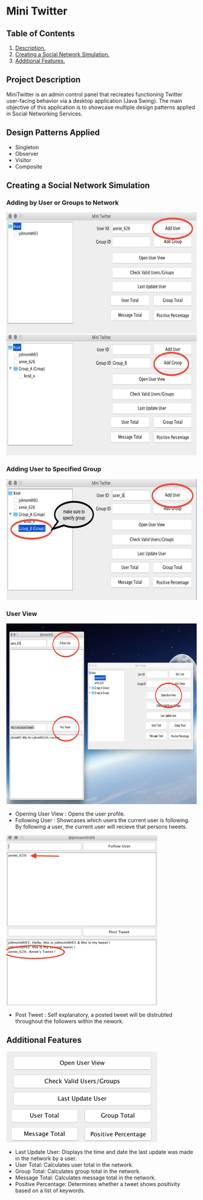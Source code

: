 # Mini Twitter

## Table of Contents
1. [ Description. ](#desc)
2. [ Creating a Social Network Simulation. ](#simulation)
3. [ Additional Features. ](#features)

<a name="desc"></a>
## Project Description
MiniTwitter is an admin control panel that recreates functioning Twitter user-facing behavior via a desktop application (Java Swing). The main objective of this application is to showcase multiple design patterns applied in Social Networking Services.

## Design Patterns Applied
* Singleton
* Observer
* Visitor
* Composite

<a name="simulation"></a>
## Creating a Social Network Simulation

### Adding by User or Groups to Network
<img src="README_IMAGES/Adding_User.png" width="700px" height="320px">
<img src="README_IMAGES/Adding_Group.png" width="700px" height="320px">

### Adding User to Specified Group
<img src="README_IMAGES/Add_User_2_Group.png" width="700px" height="320px">

### User View
<img src="README_IMAGES/Open_User_View.png" width="898px" height="478px">

 * Opening User View : Opens the user profile.
 * Following User : Showcases which users the current user is following. By following a 
   user, the current user will recieve that persons tweets.

<img src="README_IMAGES/User_Following.png" width="400px" height="450px">

 * Post Tweet : Self explanatory, a posted tweet will be distrubted throughout the 
   followers within the nework.

<a name="features"></a>
## Additional Features
<img src="README_IMAGES/features.png" width="400px">

* Last Update User: Displays the time and date the last update was made in the network by 
  a user.
* User Total: Calculates user total in the network.
* Group Total: Calculates group total in the network.
* Message Total: Calculates message total in the network.
* Positive Percentage: Determines whether a tweet shows positivity based on a list of 
  keywords.


